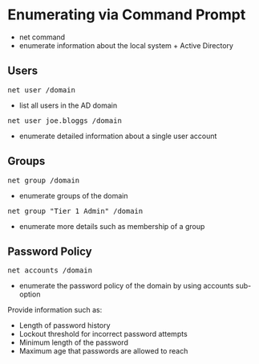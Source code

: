 # Enumerating via Command Prompt

- net command
- enumerate information about the local system + Active Directory

## Users
<pre>net user /domain</pre>
- list all users in the AD domain

<pre>net user joe.bloggs /domain</pre>
- enumerate detailed information about a single user account

## Groups
<pre>net group /domain</pre>
- enumerate groups of the domain

<pre>net group "Tier 1 Admin" /domain</pre>
- enumerate more details such as membership of a group

## Password Policy
<pre>net accounts /domain</pre>
- enumerate the password policy of the domain by using accounts sub-option  

Provide information such as:
- Length of password history  
- Lockout threshold for incorrect password attempts  
- Minimum length of the password  
- Maximum age that passwords are allowed to reach  
